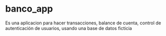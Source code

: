 # banco_app
Es una aplicacion para hacer transacciones, balance de cuenta, control de autenticación de usuarios, usando una base de datos ficticia

